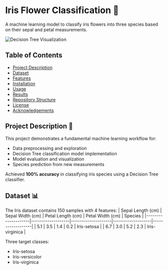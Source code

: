 # Iris Flower Classification 🌸

A machine learning model to classify iris flowers into three species based on their sepal and petal measurements.

![Decision Tree Visualization](https://www.researchgate.net/profile/Mohamed-Mahmoud-135/publication/352360235/figure/fig3/AS:1040430433787904@1625294720833/Example-of-a-decision-tree-classifier-for-the-Iris-dataset.ppm)  


## Table of Contents
- [Project Description](#project-description)
- [Dataset](#dataset)
- [Features](#features)
- [Installation](#installation)
- [Usage](#usage)
- [Results](#results)
- [Repository Structure](#repository-structure)
- [License](#license)
- [Acknowledgements](#acknowledgements)

## Project Description 📖
This project demonstrates a fundamental machine learning workflow for:
- Data preprocessing and exploration
- Decision Tree classification model implementation
- Model evaluation and visualization
- Species prediction from new measurements

Achieved **100% accuracy** in classifying iris species using a Decision Tree classifier.

## Dataset 📊
The Iris dataset contains 150 samples with 4 features:
| Sepal Length (cm) | Sepal Width (cm) | Petal Length (cm) | Petal Width (cm) | Species         |
|--------------------|-------------------|--------------------|-------------------|------------------|
| 5.1                | 3.5               | 1.4                | 0.2               | Iris-setosa      |
| 6.7                | 3.0               | 5.2                | 2.3               | Iris-virginica   |

Three target classes:
- Iris-setosa
- Iris-versicolor 
- Iris-virginica
